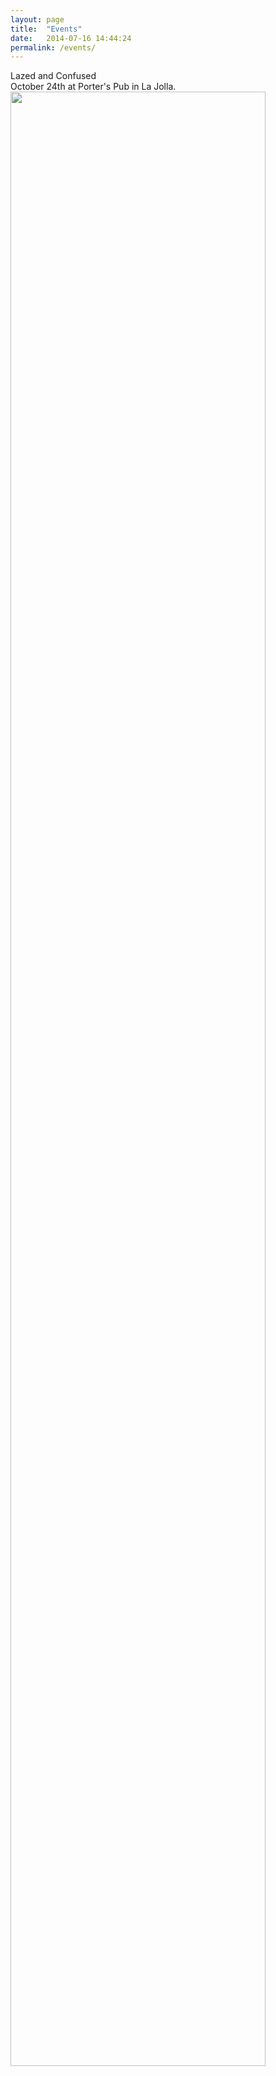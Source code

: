 ```yaml
---
layout: page
title:  "Events"
date:   2014-07-16 14:44:24
permalink: /events/
---
```


<p class="left">
Lazed and Confused<br>
October 24th at Porter's Pub in La Jolla.<br>
<a target="blank" href="https://www.facebook.com/events/761821537214712/"><img src="http://fiestanormal.com/images/lazed.jpg" width="90%"/></a></p> 


